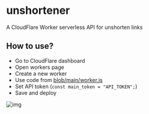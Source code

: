 # unshortener
A CloudFlare Worker serverless API for unshorten links

## How to use?
* Go to CloudFlare dashboard
* Open workers page
* Create a new worker
* Use code from [blob/main/worker.js](https://github.com/vlfz/cloudflare-worker-unshortener/blob/main/worker.js)
* Set API token (`const main_token = "API_TOKEN";`)
* Save and deploy

![img](https://i.imgur.com/PhZLRyA.png)
